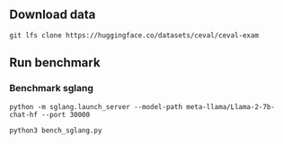 ## Download data
```
git lfs clone https://huggingface.co/datasets/ceval/ceval-exam
```

## Run benchmark

### Benchmark sglang
```
python -m sglang.launch_server --model-path meta-llama/Llama-2-7b-chat-hf --port 30000
```

```
python3 bench_sglang.py
```